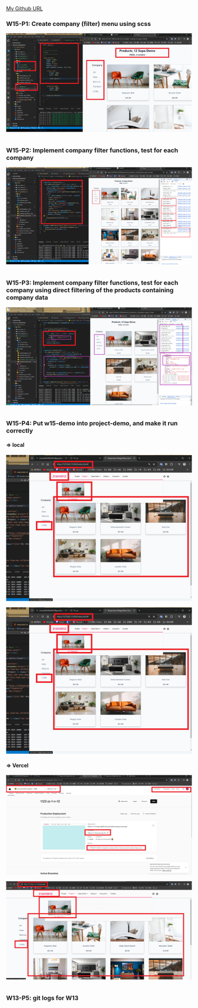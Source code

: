 [My Github URL](https://github.com/jimmyhua123/1122-js-1N-12)

### W15-P1: Create company (filter) menu using scss
 
![](w15-p1.png)
```

```
### W15-P2: Implement company filter functions, test for each company
 
![](w15-p2.png)
 
```

```

### W15-P3: Implement company filter functions, test for each company using direct filtering of the products containing company data
 
![](w15-p3.png)
 
```

```
### W15-P4: Put w15-demo into project-demo, and make it run correctly
 
#### => local
 
![](w15-p4-1.png)
 
![](w15-p4-1.png)
 
#### => Vercel
 
![](w15-p4-3.png)
 
![](w15-p4-4.png)
 
```

```

### W13-P5: git logs for W13
 
 
```

```